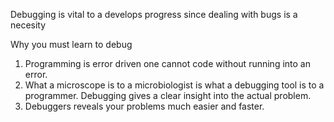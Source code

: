 Debugging is vital to a develops progress since dealing with bugs is a necesity

Why you must learn to debug
1. Programming is error driven one cannot code without running into an error.
2. What a microscope is to a microbiologist is what a debugging tool is to a programmer.     Debugging gives a clear insight into the actual problem.
3. Debuggers reveals your problems much easier and faster.